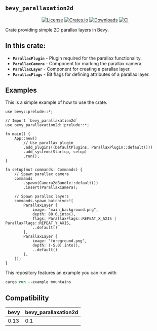 ## `bevy_parallaxation2d`

<div align="center">
    
  [![License](https://img.shields.io/badge/license-MIT%2FApache-blue.svg)](https://github.com/wilzet/bevy_parallaxation2d)
  [![Crates.io](https://img.shields.io/crates/v/bevy_parallaxation2d.svg)](https://crates.io/crates/bevy_parallaxation2d)
  [![Downloads](https://img.shields.io/crates/d/bevy_parallaxation2d.svg)](https://crates.io/crates/bevy_parallaxation2d)
  [![CI](https://github.com/wilzet/bevy_parallaxation2d/workflows/CI/badge.svg)](https://github.com/wilzet/bevy_parallaxation2d/actions)
</div>

Crate providing simple 2D parallax layers in Bevy.

## In this crate:
* **`ParallaxPlugin`** - Plugin required for the parallax functionality.
* **`ParallaxCamera`** - Component for marking the parallax camera.
* **`ParallaxLayer`** - Component for creating a parallax layer.
* **`ParallaxFlags`** - Bit flags for defining attributes of a parallax layer.

## Examples
This is a simple example of how to use the crate.
```rust, no_run
use bevy::prelude::*;

// Import `bevy_parallaxation2d`
use bevy_parallaxation2d::prelude::*;

fn main() {
    App::new()
        // Use parallax plugin
        .add_plugins((DefaultPlugins, ParallaxPlugin::default()))
        .add_systems(Startup, setup)
        .run();
}

fn setup(mut commands: Commands) {
    // Spawn parallax camera
    commands
        .spawn(Camera2dBundle::default())
        .insert(ParallaxCamera);

    // Spawn parallax layers
    commands.spawn_batch(vec![
        ParallaxLayer {
            image: "main_background.png",
            depth: 80.0.into(),
            flags: ParallaxFlags::REPEAT_X_AXIS | ParallaxFlags::REPEAT_Y_AXIS,
            ..default()
        },
        ParallaxLayer {
            image: "foreground.png",
            depth: (-5.0).into(),
            ..default()
        },
    ]);
}
```

This repository features an example you can run with
```ps
cargo run --example mountains
```

## Compatibility
| bevy | bevy_parallaxation2d |
|------|----------------------|
| 0.13 | 0.1                  |
